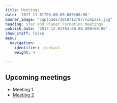 ```yaml
---
title: Meetings
date: '2017-11-01T03:00:00.000+00:00'
banner_image: "/uploads/2018/12/07/compass.jpg"
heading: Star and Planet Formation Meetings
publish_date: '2017-12-01T04:00:00.000+00:00'
show_staff: false
menu:
  navigation:
    identifier: _contact
    weight: 4

---
```

## Upcoming meetings

* Meeting 1
* [Meeting 2](https://www.google.com)